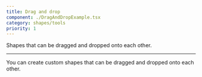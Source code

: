 ```yaml
---
title: Drag and drop
component: ./DragAndDropExample.tsx
category: shapes/tools
priority: 1
---
```


Shapes that can be dragged and dropped onto each other.

---

You can create custom shapes that can be dragged and dropped onto each other.
